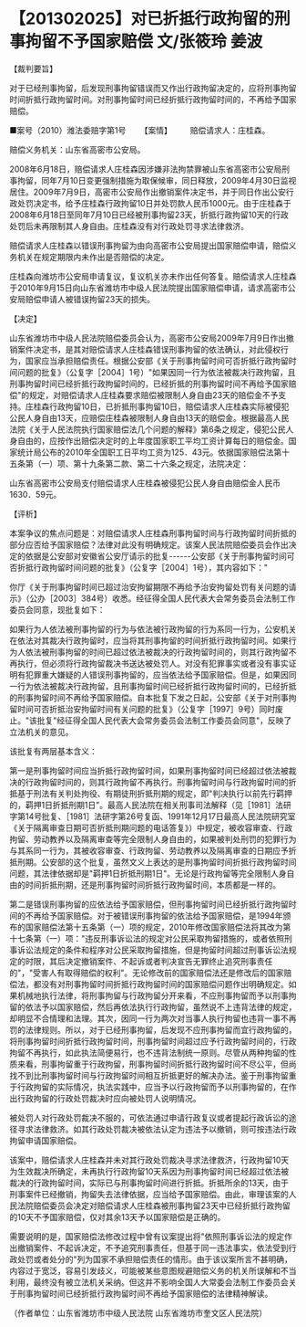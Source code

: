 # 【201302025】对已折抵行政拘留的刑事拘留不予国家赔偿 文/张筱玲 姜波

【裁判要旨】

对于已经刑事拘留，后发现刑事拘留错误而又作出行政拘留决定的，应将刑事拘留时间折抵行政拘留时间。对刑事拘留时间已经折抵行政拘留时间的，不再给予国家赔偿。

■案号（2010）潍法委赔字第1号 　　【案情】 　　赔偿请求人：庄桂森。

赔偿义务机关：山东省高密市公安局。

2008年6月18日，赔偿请求人庄桂森因涉嫌非法拘禁罪被山东省高密市公安局刑事拘留，同年7月10日变更强制措施为取保候审，同日释放，2009年4月30日监视居住。2009年7月9日，高密市公安局作出撤销案件决定书，并于同日作出公安行政处罚决定书，给予庄桂森行政拘留10日并处罚款人民币1000元。由于庄桂森于2008年6月18日至同年7月10日已经被刑事拘留23天，折抵行政拘留10天的行政处罚后未再限制其人身自由。庄桂森没有对行政处罚寻求法律救济。

赔偿请求人庄桂森以错误刑事拘留为由向高密市公安局提出国家赔偿申请，赔偿义务机关在规定期限内未作出是否赔偿的决定。

庄桂森向潍坊市公安局申请复议，复议机关亦未作出任何答复。赔偿请求人庄桂森于2010年9月15日向山东省潍坊市中级人民法院提出国家赔偿申请，请求高密市公安局赔偿申请人被错误拘留23天的损失。

【决定】

山东省潍坊市中级人民法院赔偿委员会认为，高密市公安局2009年7月9日作出撤销案件决定书，是其对赔偿请求人庄桂森错误刑事拘留的依法确认，对此侵权行为，国家应当承担赔偿责任。根据公安部《关于刑事拘留时间可否折抵行政拘留时间问题的批复》（公复字［2004］1号）"如果因同一行为依法被裁决行政拘留，且刑事拘留时间已经折抵行政拘留时间的，已经折抵的刑事拘留时间不再给予国家赔偿"的规定，对赔偿请求人庄桂森要求赔偿被限制人身自由23天的赔偿金不予支持。庄桂森行政拘留10日，已折抵刑事拘留10日，赔偿请求人庄桂森实际被侵犯公民人身自由13天，应赔偿庄桂森被限制人身自由13天的赔偿金。根据最高人民法院《关于人民法院执行国家赔偿法几个问题的解释》第6条之规定，侵犯公民人身自由的，应按作出赔偿决定时的上年度国家职工平均工资计算每日的赔偿金。国家统计局公布的2010年全国职工日平均工资为125．43元。依据国家赔偿法第十五条第（一）项、第十九条第二款、第二十六条之规定，法院决定：

山东省高密市公安局支付赔偿请求人庄桂森被侵犯公民人身自由赔偿金人民币1630．59元。

【评析】

本案争议的焦点问题是：对赔偿请求人庄桂森刑事拘留时间与行政拘留时间折抵的部分应否给予国家赔偿？法律对此没有明确规定。该案人民法院赔偿委员会作出决定的依据是公安部对安徽省公安厅请示的批复------公安部《关于刑事拘留时间可否折抵行政拘留时间问题的批复》（公复字［2004］1号），其内容如下："

你厅《关于刑事拘留时间已超过治安拘留期限不再给予治安拘留处罚有关问题的请示》（公办［2003］384号）收悉。经征得全国人民代表大会常务委员会法制工作委员会同意，现批复如下：

如果行为人依法被刑事拘留的行为与依法被行政拘留的行为系同一行为，公安机关在依法对其裁决行政拘留时，应当将其刑事拘留的时间折抵行政拘留时间。如果行为人依法被刑事拘留的时间已超过依法被裁决的行政拘留时间的，则其行政拘留不再执行，但必须将行政拘留裁决书送达被处罚人。对没有犯罪事实或者没有事实证明有犯罪重大嫌疑的人错误刑事拘留的，应当依法给予国家赔偿。但是，如果因同一行为依法被裁决行政拘留，且刑事拘留时间已经折抵行政拘留时间的，已经折抵的刑事拘留时间不再给予国家赔偿。自本批复下发之日起，公安部《关于对刑事拘留时间可否折抵治安拘留时间有关问题的批复》（公复字［1997］9号）同时废止。"该批复"经征得全国人民代表大会常务委员会法制工作委员会同意"，反映了立法机关的意见。

该批复有两层基本含义：

第一是刑事拘留时间应当折抵行政拘留时间，如果刑事拘留时间已经超过依法被裁决的行政拘留时间的，则其行政拘留不再执行。刑事拘留时间与行政拘留时间的折抵基于刑法有关判处拘役、有期徒刑折抵刑期的规定，即"判决执行以前先行羁押的，羁押1日折抵刑期1日"。最高人民法院在相关刑事司法解释（见［1981］法研字第14号批复、［1981］法研字第26号复函、1991年12月17日最高人民法院研究室《关于隔离审查日期可否折抵刑期问题的电话答复》）中规定，被收容审查、行政拘留、劳动教养以及隔离审查等完全限制人身自由的，如果被判处刑罚的犯罪行为与其系同一行为，其被收容审查、行政拘留、劳动教养以及隔离审查的日期应予折抵刑期。公安部的这个批复，虽然文义上表达的是刑事拘留时间折抵行政拘留时间问题，其法律依据却是"羁押1日折抵刑期1日"。无论是行政拘留等完全限制人身自由的时间折抵刑期，还是刑事拘留时间折抵行政拘留时间，本质都是一样的。

第二是错误刑事拘留的应依法给予国家赔偿，但刑事拘留时间已经折抵行政拘留时间的不再给予国家赔偿。对于被错误刑事拘留的依法给予国家赔偿，是1994年颁布的国家赔偿法第十五条第（一）项的规定，2010年修改国家赔偿法将其改为第十七条第（一）项："违反刑事诉讼法的规定对公民采取拘留措施的，或者依照刑事诉讼法规定的条件和程序对公民采取拘留措施，但是拘留时间超过刑事诉讼法规定的时限，其后决定撤销案件、不起诉或者判决宣告无罪终止追究刑事责任的"，"受害人有取得赔偿的权利"。无论修改前的国家赔偿法还是修改后的国家赔偿法，都没有对刑事拘留时间折抵行政拘留时间的国家赔偿问题作出明确规定。如果机械地执行法律，将刑事拘留与行政拘留分开来看，不应刑事拘留而予以刑事拘留的依法予以国家赔偿，然后再依法执行行政拘留，虽然说不上违背法律的规定，却明显不合情理和法理。其次，因同一行为两次对当事人执行拘留也违背一事不再罚的法律规则。所以，对于已经刑事拘留，后发现不应刑事拘留而宜行政拘留的，将刑事拘留时间折抵行政拘留时间，刑事拘留时间超过应予行政拘留时间的，行政拘留不再执行，如此执法简便易行，也不违背法制统一原则。尽管从两种拘留的性质来看，刑事拘留重于行政拘留，刑事拘留时间折抵行政拘留时间不尽公平，但尚找不到比刑事拘留时间与行政拘留时间相互折抵更好的解决办法。鉴于刑事拘留重于行政拘留的实际情况，执法实践中，应当予以行政拘留而予以刑事拘留的，在作出行政拘留的行政处罚裁决时应向被处罚人说明情况。

被处罚人对行政处罚裁决不服的，可依法通过申请行政复议或者提起行政诉讼的途径寻求法律救济。如其行政处罚裁决被依法认定为违法予以撤销，则可按违法行政拘留申请国家赔偿。

该案中，赔偿请求人庄桂森并未对其行政处罚裁决寻求法律救济，行政拘留10天为生效裁决所确定，未再执行行政拘留10天系因为刑事拘留时间已经超过依法被裁决的行政拘留时间，实际已与刑事拘留时间进行折抵。折抵所余的13天，由于刑事案件已经撤销，拘留失去法律依据，应当给予国家赔偿。由此，审理该案的人民法院赔偿委员会决定对赔偿请求人庄桂森被刑事拘留23天中已经折抵行政拘留的10天不予国家赔偿，仅对其余13天予以国家赔偿是正确的。

需要说明的是，国家赔偿法修改过程中曾有议案提出将"依照刑事诉讼法的规定作出撤销案件、不起诉决定，不予追究刑事责任，但基于同一违法事实，依法受到行政处罚或者处分的"列为国家不承担赔偿责任的情形。由于该议案所言不甚明确，内容过于宽泛，容易引发歧义，可能被某些意图规避赔偿义务的机关所误解和不当利用，最终没有被立法机关采纳。但这并不影响全国人大常委会法制工作委员会关于刑事拘留时间已经折抵行政拘留时间不再给予国家赔偿的法律精神解读。

（作者单位：山东省潍坊市中级人民法院 山东省潍坊市奎文区人民法院）